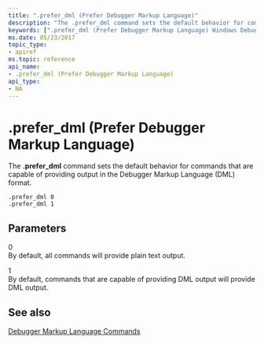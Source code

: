 ```yaml
---
title: ".prefer_dml (Prefer Debugger Markup Language)"
description: "The .prefer_dml command sets the default behavior for commands that are capable of providing output in the Debugger Markup Language (DML) format."
keywords: [".prefer_dml (Prefer Debugger Markup Language) Windows Debugging"]
ms.date: 05/23/2017
topic_type:
- apiref
ms.topic: reference
api_name:
- .prefer_dml (Prefer Debugger Markup Language)
api_type:
- NA
---
```


# .prefer\_dml (Prefer Debugger Markup Language)

The **.prefer\_dml** command sets the default behavior for commands that are capable of providing output in the Debugger Markup Language (DML) format.

```dbgcmd
.prefer_dml 0
.prefer_dml 1
```

## Parameters

<span id="_______0"></span> 0  
By default, all commands will provide plain text output.

<span id="_______1"></span> 1  
By default, commands that are capable of providing DML output will provide DML output.

## See also

[Debugger Markup Language Commands](../debugger/debugger-markup-language-commands.md)

